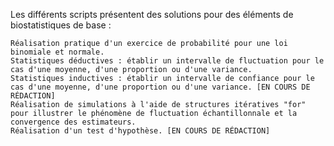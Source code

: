 Les différents scripts présentent des solutions pour des éléments de biostatistiques de base :

    Réalisation pratique d'un exercice de probabilité pour une loi binomiale et normale.
    Statistiques déductives : établir un intervalle de fluctuation pour le cas d'une moyenne, d'une proportion ou d'une variance.
    Statistiques inductives : établir un intervalle de confiance pour le cas d'une moyenne, d'une proportion ou d'une variance. [EN COURS DE RÉDACTION]
    Réalisation de simulations à l'aide de structures itératives "for" pour illustrer le phénomène de fluctuation échantillonnale et la convergence des estimateurs.
    Réalisation d'un test d'hypothèse. [EN COURS DE RÉDACTION]
